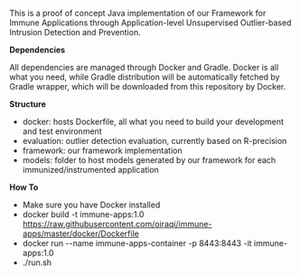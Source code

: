 This is a proof of concept Java implementation of our Framework for Immune Applications through Application-level Unsupervised Outlier-based Intrusion Detection and Prevention.

**Dependencies**

All dependencies are managed through Docker and Gradle. Docker is all what you need, while Gradle distribution will be automatically fetched by Gradle wrapper, which will be downloaded from this repository by Docker.

**Structure**
- docker: hosts Dockerfile, all what you need to build your development and test environment
- evaluation: outlier detection evaluation, currently based on R-precision
- framework: our framework implementation
- models: folder to host models generated by our framework for each immunized/instrumented application

**How To**
- Make sure you have Docker installed
- docker build -t immune-apps:1.0 https://raw.githubusercontent.com/oiraqi/immune-apps/master/docker/Dockerfile
- docker run --name immune-apps-container -p 8443:8443 -it immune-apps:1.0
- ./run.sh
